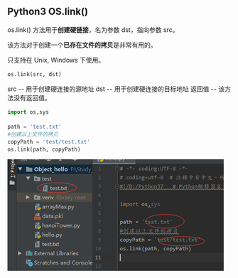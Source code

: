## Python3 OS.link()

os.link() 方法用于**创建硬链接**，名为参数 dst，指向参数 src。

该方法对于创建一个**已存在文件的拷贝**是非常有用的。

只支持在 Unix, Windows 下使用。

```python
os.link(src, dst)
```

src -- 用于创建硬连接的源地址
dst -- 用于创建硬连接的目标地址
返回值 -- 该方法没有返回值。

```python
import os,sys

path = 'test.txt'
#创建以上文件的拷贝
copyPath = 'test/test.txt'
os.link(path, copyPath)
```
<img src='./img/os.link().png' />